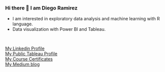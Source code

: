 ### Hi there 👋 I am Diego Ramirez

* I am interested in exploratory data analysis and machine learning with R language.
* Data visualization with Power BI and Tableau.
<br>

[My Linkedin Profile](https://www.linkedin.com/in/diego-ramirez-jag) <br>
[My Public Tableau Profile](https://public.tableau.com/profile/diego.ramirez8076#!/) <br>
[My Course Certificates](https://github.com/daarfarias/Certification-courses) <br>
[My Medium blog](https://daarfarias.medium.com/)

<!--
**daarfarias/daarfarias** is a ✨ _special_ ✨ repository because its `README.md` (this file) appears on your GitHub profile.

Here are some ideas to get you started:

- 🔭 I’m currently working on ...
- 🌱 I’m currently learning ...
- 👯 I’m looking to collaborate on ...
- 🤔 I’m looking for help with ...
- 💬 Ask me about ...
- 📫 How to reach me: ...
- 😄 Pronouns: ...
- ⚡ Fun fact: ...
-->
